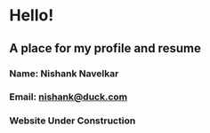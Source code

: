 # Hello!

## A place for my profile and resume

### Name: Nishank Navelkar
### Email: nishank@duck.com

### Website Under Construction
